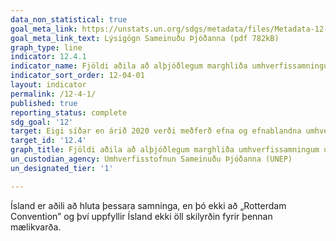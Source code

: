 ```yaml
---
data_non_statistical: true
goal_meta_link: https://unstats.un.org/sdgs/metadata/files/Metadata-12-04-01.pdf
goal_meta_link_text: Lýsigögn Sameinuðu Þjóðanna (pdf 782kB)
graph_type: line
indicator: 12.4.1
indicator_name: Fjöldi aðila að alþjóðlegum marghliða umhverfissamningum um hættulegan úrgang og önnur efni sem uppfylla skuldbindingar og skyldur þeirra varðandi upplýsingagjöf sem krafa er gerð um í hverjum viðeigandi samningi.
indicator_sort_order: 12-04-01
layout: indicator
permalink: /12-4-1/
published: true
reporting_status: complete
sdg_goal: '12'
target: Eigi síðar en árið 2020 verði meðferð efna og efnablandna umhverfisvænni á öllum stigum, sem og meðhöndlun úrgangs með slíkum spilliefnum, í samræmi við alþjóðlegar rammaáætlanir sem samþykktar hafa verið. Dregið verði verulega úr losun efna og efnablandna út í andrúmsloftið, vatn og jarðveg í því skyni að lágmarka skaðleg áhrif á heilsu manna og umhverfi.
target_id: '12.4'
graph_title: Fjöldi aðila að alþjóðlegum marghliða umhverfissamningum um hættulegan úrgang og önnur efni sem uppfylla skuldbindingar og skyldur þeirra varðandi upplýsingagjöf sem krafa er gerð um í hverjum viðeigandi samningi.
un_custodian_agency: Umhverfisstofnun Sameinuðu Þjóðanna (UNEP)
un_designated_tier: '1'

---
```


Ísland er aðili að hluta þessara samninga, en þó ekki að „Rotterdam Convention” og því uppfyllir Ísland ekki öll skilyrðin fyrir þennan mælikvarða.
